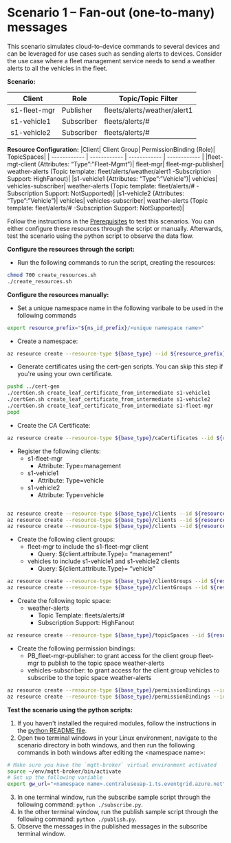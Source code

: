 # Scenario 1 – Fan-out (one-to-many) messages
This scenario simulates cloud-to-device commands to several devices and can be leveraged for use cases such as sending alerts to devices. Consider the use case where a fleet management service needs to send a weather alerts to all the vehicles in the fleet.

**Scenario:**

|Client | Role | Topic/Topic Filter|
| ------------ | ------------ | ------------ |
|s1-fleet-mgr | Publisher | fleets/alerts/weather/alert1|
|s1-vehicle1 | Subscriber | fleets/alerts/#|
|s1-vehicle2 | Subscriber | fleets/alerts/#|

**Resource Configuration:**
|Client| Client Group| PermissionBinding (Role)| TopicSpaces|
| ------------ | ------------ | ------------ | ------------ |
|fleet-mgt-client (Attributes: “Type”:”Fleet-Mgmt”)| fleet-mgr| fleet-mgr-publisher|  weather-alerts (Topic template: fleet/alerts/weather/alert1 -Subscription Support: HighFanout)|
|s1-vehicle1 (Attributes: “Type”:”Vehicle”)| vehicles| vehicles-subscriber|  weather-alerts (Topic template: fleet/alerts/# -Subscription Support: NotSupported)|
|s1-vehicle2 (Attributes: “Type”:”Vehicle”)| vehicles| vehicles-subscriber|  weather-alerts (Topic template: fleet/alerts/# -Subscription Support: NotSupported)|

Follow the instructions in the [Prerequisites](#prerequisites) to test this scenarios. You can either configure these resources through the script or manually. Afterwards, test the scenario using the python script to observe the data flow.

**Configure the resources through the script:**
- Run the following commands to run the script, creating the resources: 
```bash
chmod 700 create_resources.sh
./create_resources.sh
```

**Configure the resources manually:**
- Set a unique namespace name in the following varibale to be used in the following commands
```bash
export resource_prefix="${ns_id_prefix}/<unique namespace name>"
```
- Create a namespace:
```bash
az resource create --resource-type ${base_type} --id ${resource_prefix} --is-full-object --api-version 2022-10-15-preview --properties @./resources/NS_Scenario1.json
```
- Generate certificates using the cert-gen scripts. You can skip this step if you're using your own certificate.
```bash
pushd ../cert-gen
./certGen.sh create_leaf_certificate_from_intermediate s1-vehicle1
./certGen.sh create_leaf_certificate_from_intermediate s1-vehicle2
./certGen.sh create_leaf_certificate_from_intermediate s1-fleet-mgr
popd
```
- Create the CA Certificate:
```bash
az resource create --resource-type ${base_type}/caCertificates --id ${resource_prefix}/caCertificates/test-ca-cert --api-version 2022-10-15-preview --properties @./resources/CAC_test-ca-cert.json
```
- Register the following clients:
	- s1-fleet-mgr
		- Attribute: Type=management
	- s1-vehicle1
		- Attribute: Type=vehicle
	- s1-vehicle2
		- Attribute: Type=vehicle
```bash

az resource create --resource-type ${base_type}/clients --id ${resource_prefix}/clients/s1-fleet-mgr --api-version 2022-10-15-preview --properties @./resources/C_fleet-mgr.json
az resource create --resource-type ${base_type}/clients --id ${resource_prefix}/clients/s1-vehicle1 --api-version 2022-10-15-preview --properties @./resources/C_vehicle1.json
az resource create --resource-type ${base_type}/clients --id ${resource_prefix}/clients/s1-vehicle2 --api-version 2022-10-15-preview --properties @./resources/C_vehicle2.json
```
- Create the following client groups:
	- fleet-mgr to include the s1-fleet-mgr client
		- Query: ${client.attribute.Type}= “management”
	- vehicles to include s1-vehicle1 and s1-vehicle2 clients
		- Query: ${client.attribute.Type}= “vehicle”
```bash
az resource create --resource-type ${base_type}/clientGroups --id ${resource_prefix}/clientGroups/fleet-mgr --api-version 2022-10-15-preview --properties @./resources/CG_fleet-mgr.json
az resource create --resource-type ${base_type}/clientGroups --id ${resource_prefix}/clientGroups/vehicles --api-version 2022-10-15-preview --properties @./resources/CG_vehicles.json
```
- Create the following topic space:
	- weather-alerts
		- Topic Template: fleets/alerts/#
		- Subscription Support: HighFanout
```bash
az resource create --resource-type ${base_type}/topicSpaces --id ${resource_prefix}/topicSpaces/weather-alerts --api-version 2022-10-15-preview --properties @./resources/TS_weather-alerts.json
```
- Create the following permission bindings:
	- PB_fleet-mgr-publisher: to grant access for the client group fleet-mgr to publish to the topic space weather-alerts
	- vehicles-subscriber: to grant access for the client group vehicles to subscribe to the topic space weather-alerts
```bash
az resource create --resource-type ${base_type}/permissionBindings --id ${resource_prefix}/permissionBindings/fleet-mgr-publisher --api-version 2022-10-15-preview --properties @./resources/PB_fleet-mgr-publisher.json
az resource create --resource-type ${base_type}/permissionBindings --id ${resource_prefix}/permissionBindings/vehicles-subscriber --api-version 2022-10-15-preview --properties @./resources/PB_vehicles-subscriber.json
```

**Test the scenario using the python scripts:**
1. If you haven't installed the required modules, follow the instructions in the [python README file](../python/README.md).
2. Open two terminal windows in your Linux environment, navigate to the scenario directory in both windows, and then run the following commands in both windows after editing the \<namespace name>:
```bash
# Make sure you have the `mqtt-broker` virtual environment activated 
source ~/env/mqtt-broker/bin/activate
# Set up the following variable
export gw_url="<namespace name>.centraluseuap-1.ts.eventgrid.azure.net"
```
3. In one terminal window, run the subscribe sample script through the following command: `python ./subscribe.py`.
4. In the other terminal window, run the publish sample script through the following command: `python ./publish.py`.
5. Observe the messages in the published messages in the subscribe terminal window.
